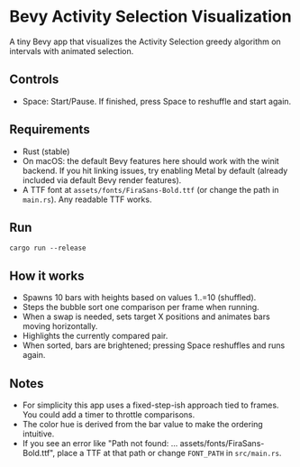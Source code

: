 # Bevy Activity Selection Visualization

A tiny Bevy app that visualizes the Activity Selection greedy algorithm on intervals with animated selection.

## Controls

- Space: Start/Pause. If finished, press Space to reshuffle and start again.

## Requirements

- Rust (stable)
- On macOS: the default Bevy features here should work with the winit backend. If you hit linking issues, try enabling Metal by default (already included via default Bevy render features).
- A TTF font at `assets/fonts/FiraSans-Bold.ttf` (or change the path in `main.rs`). Any readable TTF works.

## Run

```
cargo run --release
```

## How it works

- Spawns 10 bars with heights based on values 1..=10 (shuffled).
- Steps the bubble sort one comparison per frame when running.
- When a swap is needed, sets target X positions and animates bars moving horizontally.
- Highlights the currently compared pair.
- When sorted, bars are brightened; pressing Space reshuffles and runs again.

## Notes

- For simplicity this app uses a fixed-step-ish approach tied to frames. You could add a timer to throttle comparisons.
- The color hue is derived from the bar value to make the ordering intuitive.
- If you see an error like "Path not found: ... assets/fonts/FiraSans-Bold.ttf", place a TTF at that path or change `FONT_PATH` in `src/main.rs`.
